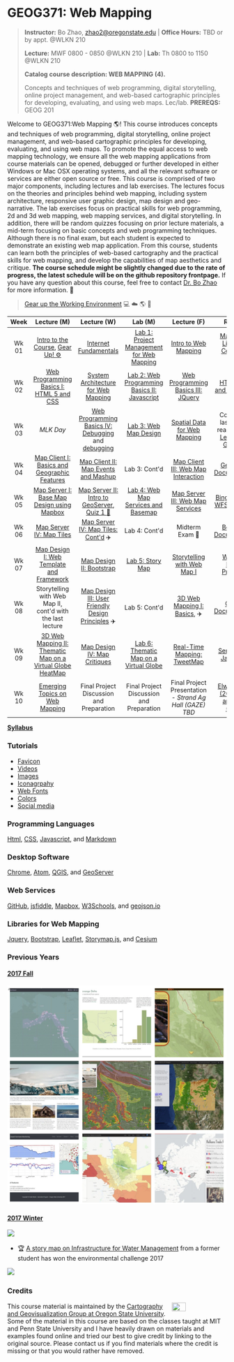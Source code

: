 # GEOG371: Web Mapping
>
>**Instructor:** Bo Zhao, zhao2@oregonstate.edu | **Office Hours:** TBD or by appt. @WLKN 210
>
>**Lecture:** MWF 0800 - 0850 @WLKN 210 | **Lab:** Th 0800 to 1150 @WLKN 210
>
>**Catalog course description: WEB MAPPING (4).**
>
>Concepts and techniques of web programming, digital storytelling, online project management, and web-based cartographic principles for developing, evaluating, and using web maps.  Lec/lab. **PREREQS:** GEOG 201


Welcome to GEOG371:Web Mapping :earth_americas:! This course introduces concepts and techniques of web programming, digital storytelling, online project management, and web-based cartographic principles for developing, evaluating, and using web maps. To promote the equal access to web mapping technology, we ensure all the web mapping applications from course materials can be opened, debugged or further developed in either Windows or Mac OSX operating systems, and all the relevant software or services are either open source or free. This course is comprised of two major components, including lectures and lab exercises. The lectures focus on the theories and principles behind web mapping, including system architecture, responsive user graphic design, map design and geo-narrative. The lab exercises focus on practical skills for web programming, 2d and 3d web mapping, web mapping services, and digital storytelling. In addition, there will be random quizzes focusing on prior lecture materials, a mid-term focusing on basic concepts and web programming techniques. Although there is no final exam, but each student is expected to demonstrate an existing web map application. From this course, students can learn both the principles of web-based cartography and the practical skills for web mapping, and develop the capabilities of map aesthetics and critique. **The course schedule might be slightly changed due to the rate of progress, the latest schedule will be on the github repository frontpage.** If you have any question about this course, feel free to contact [Dr. Bo Zhao](mail://zhao2@oregonstate.edu) for more information. :raising_hand:

> [Gear up the Working Environment](resources/gearup.md) :computer: :cloud: :earth_americas: :beer:

| Week  |               Lecture (M)                |               Lecture (W)                |                 Lab (M)                |               Lecture (F)                |                 Reading                  |
| :---: | :--------------------------------------: | :--------------------------------------: | :--------------------------------------: | :--------------------------------------: | :--------------------------------------: |
| Wk 01 |    [Intro to the Course](lectures/lec01), [Gear Up! :gear:](resources/gearup.md)    |   [Internet Fundamentals](lectures/lec00)   | [Lab 1: Project Management for Web Mapping](labs/lab01)  |  [Intro to Web Mapping](lectures/lec02)  | [Markdown, Links and Command Lines](readings/wk01.md) |
| Wk 02 | [Web Programming Basics I: HTML 5 and CSS](lectures/lec03) | [System Architecture for Web Mapping](lectures/lec04) | [Lab 2: Web Programming Basics II: Javascript](labs/lab02) | [Web Programming Basics III: JQuery](lectures/lec05) | [HTML, CSS and Javascript](readings/wk02.md) |
| Wk 03 | *MLK Day* |  [Web Programming Basics IV: Debugging](lectures/lec05) and [debugging](https://scotch.io/tutorials/debugging-javascript-with-chrome-devtools-breakpoints)|          [Lab 3: Web Map Design](labs/lab03/readme.md)           |[Spatial Data for Web Mapping](lectures/lec06)  |  Cont'd with last week's reanding and [Leaflet and GeoJson](readings/wk03.md)  |
| Wk 04 |  [Map Client I: Basics and Geographic Features](lectures/lec07) | [Map Client II: Map Events and Mashup](lectures/lec08)  |              Lab 3: Cont'd               |  [Map Client III: Web Map Interaction](lectures/lec09) |    [GeoServer Documentation](readings/wk04.md)    |
| Wk 05 |  [Map Server I: Base Map Design using Mapbox](lectures/lec13)    | [Map Server II: Intro to GeoServer](lectures/lec10), [Quiz 1 :rocket:](quizzes/quiz01/)     |          [Lab 4: Web Map Services and Basemap](labs/lab04/)  |  [Map Server III: Web Map Services](lectures/lec12)  | [Bing Map Tile, WFS and WMS](readings/wk05.md) |
| Wk 06 |    [Map Server IV: Map Tiles](lectures/lec14)                      |   [Map Server IV: Map Tiles: Cont'd](lectures/lec14)   :airplane: |              Lab 4: Cont'd               |   Midterm Exam :book:  | [Bootstrap Documentation](readings/wk06.md) |
| Wk 07 | [Map Design I: Web Template and Framework](lectures/lec15)  | [Map Design II: Bootstrap](lectures/lec16)  |             [Lab 5: Story Map](labs/lab05/readme.md)             | [Storytelling with Web Map I](lectures/lec17)   |   [Web Map Design Principles](readings/wk07.md)    |
| Wk 08 |    Storytelling with Web Map II, cont'd with the last lecture      |  [Map Design III: User Friendly Design Principles](lectures/lec19)   :airplane:     |              Lab 5: Cont'd               |      [3D Web Mapping I: Basics](lectures/lec23),  :airplane:        |         [Cesium Documentation](readings/wk08.md)                         |
| Wk 09 |               [3D Web Mapping II: Thematic Map on a Virtual Globe](lectures/lec25)  [HeatMap](lectures/lec21)   | [Map Design IV: Map Critiques](lectures/lec22) | [Lab 6:  Thematic Map on a Virtual Globe](labs/lab06) |  [Real-Time Mapping: TweetMap](lectures/lec20)  |                [Server-Side JavaScript](readings/wk09.md)                                     |
| Wk 10 |  [Emerging Topics on Web Mapping](lectures/lec26)    | Final Project Discussion and Preparation   |              Final Project Discussion and Preparation             |       Final Project Presentation - *Strand Ag Hall (GAZE) TBD*       |       [Elwood et al. (2012), Sui and Zhao (2015)](readings/wk10.md)

[**Syllabus**](resources/geog371-syllabus.pdf)

### Tutorials

- [Favicon](lectures/lec16/readme.md)
- [Videos](resources/video.md)
- [Images](resources/image.md)
- [Iconagrpahy](resources/icon.md)
- [Web Fonts](resources/fonts.md)
- [Colors](resources/color.md)
- [Social media](lectures/lec16/readme.md)

### Programming Languages

[Html](), [CSS](), [Javascript](), and [Markdown]()

### Desktop Software

[Chrome](https://www.google.com/chrome/browser/desktop/index.html), [Atom](https://atom.io/), [QGIS](http://www.qgis.org/en/site/), and [GeoServer](http://geoserver.org/)

### Web Services

[GitHub](https://github.com/), [jsfiddle](https://jsfiddle.net/), [Mapbox](https://www.mapbox.com/), [W3Schools](https://www.w3schools.com/), and [geojson.io](http://geojson.io)
​
### Libraries for Web Mapping

[Jquery](https://jquery.com/), [Bootstrap](http://getbootstrap.com/), [Leaflet](https://leafletjs.com), [Storymap.js](https://github.com/jakobzhao/storymap), and [Cesium](cesiumjs.org)

### Previous Years

#### [2017 Fall](http://geoviz.ceoas.oregonstate.edu/geog371.html#portfolio)

![](resources/img/2017_fall.jpg)

#### [2017 Winter](http://geoviz.ceoas.oregonstate.edu/project_gallery/)

![](resources/img/2017_winter.jpg)

- :trophy: [A story map on Infrastructure for Water Management](http://rawgit.com/cartobaldrica/water_atlas/master/infrastructure_index.html) from a former student has won the environmental challenge 2017

![](resources/img/2017-envchallenge.jpg)

### Credits
<img src="resources/img/logo.png" width="25%" height="25%" align="right" />This course material is maintained by the [Cartography and Geovisualization Group at Oregon State University](http://geoviz.ceoas.oregonstate.edu). Some of the material in this course are based on the classes taught at MIT and Penn State University and I have heavily drawn on materials and examples found online and tried our best to give credit by linking to the original source. Please contact us if you find materials where the credit is missing or that you would rather have removed.
